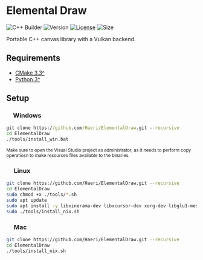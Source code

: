 # Elemental Draw

![C++ Builder](https://github.com/Haeri/ElementalDraw/workflows/C++%20Builder/badge.svg)
![Version](https://img.shields.io/badge/dynamic/json?url=https://raw.githubusercontent.com/Haeri/ElementalDraw/master/vcpkg.json&label=version&query=$.version-string&color=blue)
[![License](https://img.shields.io/github/license/Haeri/ElementalDraw.svg)](https://github.com/Haeri/ElementalDraw/blob/master/LICENSE)
![Size](https://img.shields.io/github/languages/code-size/haeri/elementalDraw)

Portable C++ canvas library with a Vulkan backend.


## Requirements
- [CMake 3.3^](https://cmake.org/download/) 
- [Python 3^](https://www.python.org/downloads/)

## Setup

### <img height="14" src="https://image.flaticon.com/icons/svg/888/888882.svg"> Windows
```cmd
git clone https://github.com/Haeri/ElementalDraw.git --recursive
cd ElementalDraw
./tools/install_win.bat
```
<sub>Make sure to open the Visual Studio project as administrator, as it needs to perform copy operatiosn to make resources files available to the binaries.</sub>

### <img height="16" src="https://image.flaticon.com/icons/svg/226/226772.svg"> Linux
```bash
git clone https://github.com/Haeri/ElementalDraw.git --recursive
cd ElementalDraw
sudo chmod +x ./tools/*.sh
sudo apt update
sudo apt install -y libxinerama-dev libxcursor-dev xorg-dev libglu1-mesa-dev cmake curl unzip tar
sudo ./tools/install_nix.sh
```

### <img height="16" src="https://image.flaticon.com/icons/svg/2/2235.svg"> Mac
```bash
git clone https://github.com/Haeri/ElementalDraw.git --recursive
cd ElementalDraw
./tools/install_nix.sh
```
